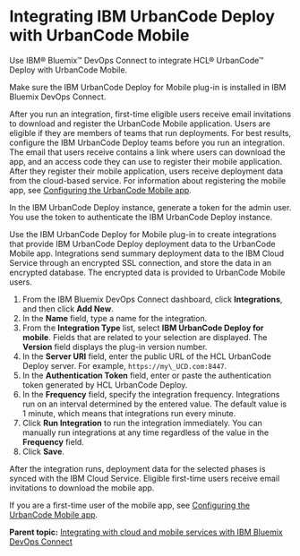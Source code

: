# Integrating IBM UrbanCode Deploy with UrbanCode Mobile

Use IBM® Bluemix™ DevOps Connect to integrate HCL® UrbanCode™ Deploy with UrbanCode Mobile.

Make sure the IBM UrbanCode Deploy for Mobile plug-in is installed in IBM Bluemix DevOps Connect.

After you run an integration, first-time eligible users receive email invitations to download and register the UrbanCode Mobile application. Users are eligible if they are members of teams that run deployments. For best results, configure the IBM UrbanCode Deploy teams before you run an integration. The email that users receive contains a link where users can download the app, and an access code they can use to register their mobile application. After they register their mobile application, users receive deployment data from the cloud-based service. For information about registering the mobile app, see [Configuring the UrbanCode Mobile app](installIntegrate_UCR_mobile.md#).

In the IBM UrbanCode Deploy instance, generate a token for the admin user. You use the token to authenticate the IBM UrbanCode Deploy instance.

Use the IBM UrbanCode Deploy for Mobile plug-in to create integrations that provide IBM UrbanCode Deploy deployment data to the UrbanCode Mobile app. Integrations send summary deployment data to the IBM Cloud Service through an encrypted SSL connection, and store the data in an encrypted database. The encrypted data is provided to UrbanCode Mobile users.

1.   From the IBM Bluemix DevOps Connect dashboard, click **Integrations**, and then click **Add New**. 
2.  In the **Name** field, type a name for the integration.
3.   From the **Integration Type** list, select **IBM UrbanCode Deploy for mobile**. Fields that are related to your selection are displayed. The **Version** field displays the plug-in version number.
4.   In the **Server URI** field, enter the public URL of the HCL UrbanCode Deploy server. For example, `https://my\_UCD.com:8447`.
5.   In the **Authentication Token** field, enter or paste the authentication token generated by HCL UrbanCode Deploy. 
6.   In the **Frequency** field, specify the integration frequency. Integrations run on an interval determined by the entered value. The default value is 1 minute, which means that integrations run every minute.
7.   Click **Run Integration** to run the integration immediately. You can manually run integrations at any time regardless of the value in the **Frequency** field.
8.   Click **Save**. 

After the integration runs, deployment data for the selected phases is synced with the IBM Cloud Service. Eligible first-time users receive email invitations to download the mobile app.

If you are a first-time user of the mobile app, see [Configuring the UrbanCode Mobile app](installIntegrate_UCR_mobile.md#).

**Parent topic:** [Integrating with cloud and mobile services with IBM Bluemix DevOps Connect](../topics/installIntegrate_UCR_cloud_cp.md)

